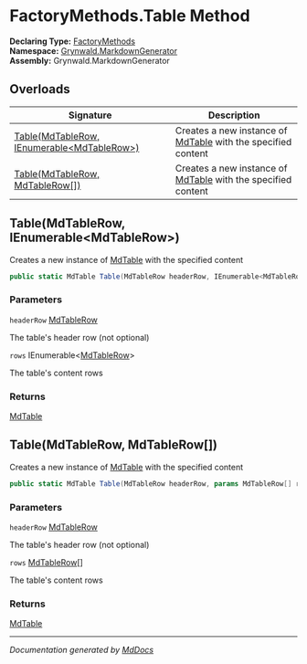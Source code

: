 ﻿<!--  
  <auto-generated>   
    The contents of this file were generated by a tool.  
    Changes to this file may be list if the file is regenerated  
  </auto-generated>   
-->

# FactoryMethods.Table Method

**Declaring Type:** [FactoryMethods](../index.md)  
**Namespace:** [Grynwald.MarkdownGenerator](../../index.md)  
**Assembly:** Grynwald.MarkdownGenerator

## Overloads

| Signature                                                                              | Description                                                                            |
| -------------------------------------------------------------------------------------- | -------------------------------------------------------------------------------------- |
| [Table(MdTableRow, IEnumerable\<MdTableRow\>)](#tablemdtablerow-ienumerablemdtablerow) | Creates a new instance of [MdTable](../../MdTable/index.md) with the specified content |
| [Table(MdTableRow, MdTableRow\[\])](#tablemdtablerow-mdtablerow)                       | Creates a new instance of [MdTable](../../MdTable/index.md) with the specified content |

## Table(MdTableRow, IEnumerable\<MdTableRow\>)

Creates a new instance of [MdTable](../../MdTable/index.md) with the specified content

```csharp
public static MdTable Table(MdTableRow headerRow, IEnumerable<MdTableRow> rows);
```

### Parameters

`headerRow`  [MdTableRow](../../MdTableRow/index.md)

The table's header row (not optional)

`rows`  IEnumerable\<[MdTableRow](../../MdTableRow/index.md)\>

The table's content rows

### Returns

[MdTable](../../MdTable/index.md)

## Table(MdTableRow, MdTableRow\[\])

Creates a new instance of [MdTable](../../MdTable/index.md) with the specified content

```csharp
public static MdTable Table(MdTableRow headerRow, params MdTableRow[] rows);
```

### Parameters

`headerRow`  [MdTableRow](../../MdTableRow/index.md)

The table's header row (not optional)

`rows`  [MdTableRow](../../MdTableRow/index.md)\[\]

The table's content rows

### Returns

[MdTable](../../MdTable/index.md)

___

*Documentation generated by [MdDocs](https://github.com/ap0llo/mddocs)*
